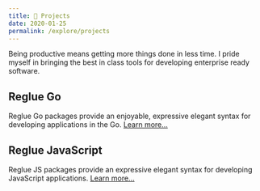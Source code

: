 ```yaml
---
title: 💼 Projects
date: 2020-01-25
permalink: /explore/projects
---
```


Being productive means getting more things done in less time. I pride myself in bringing the best in class tools for developing enterprise ready software.

## Reglue Go

Reglue Go packages provide an enjoyable, expressive elegant syntax for developing applications in the Go. [Learn more...](https://reglue4go.github.io)

## Reglue JavaScript

Reglue JS packages provide an expressive elegant syntax for developing JavaScript applications. [Learn more...](https://reglue4js.github.io)
